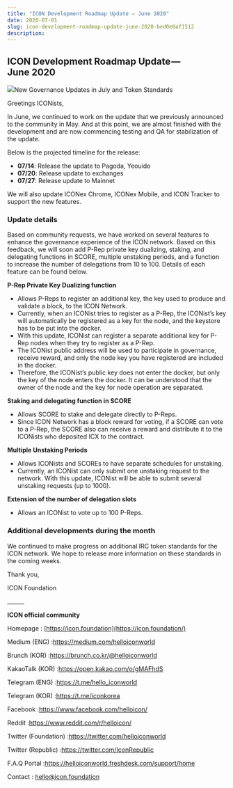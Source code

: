 ```yaml
---
title: "ICON Development Roadmap Update — June 2020"
date: 2020-07-01
slug: icon-development-roadmap-update-june-2020-bed0e0af1512
description:
---
```


## ICON Development Roadmap Update — June 2020

![](https://cdn-images-1.medium.com/max/800/1*h0DSd97HDgqASCamznWlfQ.png)New Governance Updates in July and Token Standards

Greetings ICONists,

In June, we continued to work on the update that we previously announced to the community in May. And at this point, we are almost finished with the development and are now commencing testing and QA for stabilization of the update.

Below is the projected timeline for the release:

* **07/14**: Release the update to Pagoda, Yeouido
* **07/20**: Release update to exchanges
* **07/27**: Release update to Mainnet

We will also update ICONex Chrome, ICONex Mobile, and ICON Tracker to support the new features.

### Update details

Based on community requests, we have worked on several features to enhance the governance experience of the ICON network. Based on this feedback, we will soon add P-Rep private key dualizing, staking, and delegating functions in SCORE, multiple unstaking periods, and a function to increase the number of delegations from 10 to 100. Details of each feature can be found below.

**P-Rep Private Key Dualizing function**

* Allows P-Reps to register an additional key, the key used to produce and validate a block, to the ICON Network.
* Currently, when an ICONist tries to register as a P-Rep, the ICONist’s key will automatically be registered as a key for the node, and the keystore has to be put into the docker.
* With this update, ICONist can register a separate additional key for P-Rep nodes when they try to register as a P-Rep.
* The ICONist public address will be used to participate in governance, receive reward, and only the node key you have registered are included in the docker.
* Therefore, the ICONist’s public key does not enter the docker, but only the key of the node enters the docker. It can be understood that the owner of the node and the key for node operation are separated.

**Staking and delegating function in SCORE**

* Allows SCORE to stake and delegate directly to P-Reps.
* Since ICON Network has a block reward for voting, if a SCORE can vote to a P-Rep, the SCORE also can receive a reward and distribute it to the ICONists who deposited ICX to the contract.

**Multiple Unstaking Periods**

* Allows ICONists and SCOREs to have separate schedules for unstaking.
* Currently, an ICONist can only submit one unstaking request to the network. With this update, ICONist will be able to submit several unstaking requests (up to 1000).

**Extension of the number of delegation slots**

* Allows an ICONist to vote up to 100 P-Reps.

### Additional developments during the month

We continued to make progress on additional IRC token standards for the ICON network. We hope to release more information on these standards in the coming weeks.

Thank you,

ICON Foundation

\_\_\_\_\_\_

**ICON official community**

Homepage : [https://icon.foundation](https://icon.foundation/)

Medium (ENG) :<https://medium.com/helloiconworld>

Brunch (KOR) :<https://brunch.co.kr/@helloiconworld>

KakaoTalk (KOR) :<https://open.kakao.com/o/gMAFhdS>

Telegram (ENG) :<https://t.me/hello_iconworld>

Telegram (KOR) :<https://t.me/iconkorea>

Facebook :<https://www.facebook.com/helloicon/>

Reddit :<https://www.reddit.com/r/helloicon/>

Twitter (Foundation) :<https://twitter.com/helloiconworld>

Twitter (Republic) :<https://twitter.com/IconRepublic>

F.A.Q Portal :<https://helloiconworld.freshdesk.com/support/home>

Contact : [hello@icon.foundation](http://hello@icon.foundation/)

